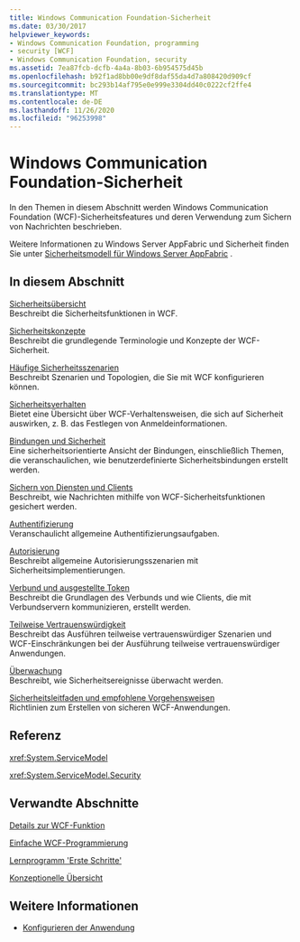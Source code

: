 ```yaml
---
title: Windows Communication Foundation-Sicherheit
ms.date: 03/30/2017
helpviewer_keywords:
- Windows Communication Foundation, programming
- security [WCF]
- Windows Communication Foundation, security
ms.assetid: 7ea87fcb-dcfb-4a4a-8b03-6b954575d45b
ms.openlocfilehash: b92f1ad8bb00e9df8daf55da4d7a808420d909cf
ms.sourcegitcommit: bc293b14af795e0e999e3304dd40c0222cf2ffe4
ms.translationtype: MT
ms.contentlocale: de-DE
ms.lasthandoff: 11/26/2020
ms.locfileid: "96253998"
---
```

# <a name="windows-communication-foundation-security"></a>Windows Communication Foundation-Sicherheit

In den Themen in diesem Abschnitt werden Windows Communication Foundation (WCF)-Sicherheitsfeatures und deren Verwendung zum Sichern von Nachrichten beschrieben.  
  
 Weitere Informationen zu Windows Server AppFabric und Sicherheit finden Sie unter [Sicherheitsmodell für Windows Server AppFabric](/previous-versions/appfabric/ee677202(v=azure.10)) .  
  
## <a name="in-this-section"></a>In diesem Abschnitt  

 [Sicherheitsübersicht](security-overview.md)  
 Beschreibt die Sicherheitsfunktionen in WCF.  
  
 [Sicherheitskonzepte](security-concepts.md)  
 Beschreibt die grundlegende Terminologie und Konzepte der WCF-Sicherheit.  
  
 [Häufige Sicherheitsszenarien](common-security-scenarios.md)  
 Beschreibt Szenarien und Topologien, die Sie mit WCF konfigurieren können.  
  
 [Sicherheitsverhalten](security-behaviors-in-wcf.md)  
 Bietet eine Übersicht über WCF-Verhaltensweisen, die sich auf Sicherheit auswirken, z. B. das Festlegen von Anmeldeinformationen.  
  
 [Bindungen und Sicherheit](bindings-and-security.md)  
 Eine sicherheitsorientierte Ansicht der Bindungen, einschließlich Themen, die veranschaulichen, wie benutzerdefinierte Sicherheitsbindungen erstellt werden.  
  
 [Sichern von Diensten und Clients](securing-services-and-clients.md)  
 Beschreibt, wie Nachrichten mithilfe von WCF-Sicherheitsfunktionen gesichert werden.  
  
 [Authentifizierung](authentication-in-wcf.md)  
 Veranschaulicht allgemeine Authentifizierungsaufgaben.  
  
 [Autorisierung](authorization-in-wcf.md)  
 Beschreibt allgemeine Autorisierungsszenarien mit Sicherheitsimplementierungen.  
  
 [Verbund und ausgestellte Token](federation-and-issued-tokens.md)  
 Beschreibt die Grundlagen des Verbunds und wie Clients, die mit Verbundservern kommunizieren, erstellt werden.  
  
 [Teilweise Vertrauenswürdigkeit](partial-trust.md)  
 Beschreibt das Ausführen teilweise vertrauenswürdiger Szenarien und WCF-Einschränkungen bei der Ausführung teilweise vertrauenswürdiger Anwendungen.  
  
 [Überwachung](auditing-security-events.md)  
 Beschreibt, wie Sicherheitsereignisse überwacht werden.  
  
 [Sicherheitsleitfaden und empfohlene Vorgehensweisen](security-guidance-and-best-practices.md)  
 Richtlinien zum Erstellen von sicheren WCF-Anwendungen.  
  
## <a name="reference"></a>Referenz  

 <xref:System.ServiceModel>  
  
 <xref:System.ServiceModel.Security>  
  
## <a name="related-sections"></a>Verwandte Abschnitte  

 [Details zur WCF-Funktion](index.md)  
  
 [Einfache WCF-Programmierung](../basic-wcf-programming.md)  
  
 [Lernprogramm 'Erste Schritte'](../getting-started-tutorial.md)  
  
 [Konzeptionelle Übersicht](../conceptual-overview.md)  
  
## <a name="see-also"></a>Weitere Informationen

- [Konfigurieren der Anwendung](../diagnostics/configuring-your-application.md)
